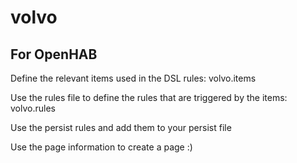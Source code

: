 # volvo

## For OpenHAB

Define the relevant items used in the DSL rules:
volvo.items

Use the rules file to define the rules that are triggered by the items:
volvo.rules

Use the persist rules and add them to your persist file

Use the page information to create a page :)
